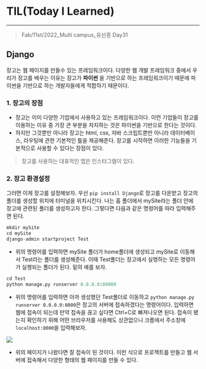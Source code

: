 # TIL(Today I Learned)

___

> Fab/11st/2022_Multi campus_유선종 Day31

## Django
장고는 웹 페이지를 만들수 있는 프레임워크이다. 다양한 웹 개발 프레임워크 중에서 우리가 장고를 배우는 이유는 장고가 __파이썬__ 을 기반으로 하는 프레임워크이기 때문에 파이썬을 기반으로 하는 개발자들에게 적합하기 때문이다.

### 1. 장고의 장점
- 장고는 이미 다양한 기업에서 사용하고 있는 프레임워크이다. 이런 기업들이 장고를 이용하는 이유 중 가장 큰 부분을 차지하는 것은 파이썬을 기반으로 한다는 것이다.
- 하지만 그것뿐만 아니라 장고는 html, css, 자바 스크립트뿐만 아니라 데이터베이스, 라우팅에 관한 기본적인 틀을 제공해준다. 장고를 시작하면 이러한 기능들을 기본적으로 사용할 수 있다는 장점이 있다.
> 장고를 사용하는 대표적인 앱은 인스타그램이 있다.

### 2. 장고 환경설정
그러면 이제 장고를 설정해보자. 우선 `pip install Django`로 장고를 다운받고 장고의 폴더를 생성할 위치에 터미널을 위치시킨다. 나는 홈 폴더에서 mySite라는 폴더 안에 장고에 관련된 폴더를 생성하고자 한다. 그렇다면 다음과 같은 명령어를 따라 입력해주면 된다.
```python
mkdir mySite
cd mySite
django-admin startproject Test
```
- 위의 명령어를 입력하면 mySite 폴더가 home폴더에 생성되고 mySite로 이동해서 Test라는 폴더를 생성해준다. 이때 Test폴더는 장고에서 실행하는 모든 명령어가 실행되는 폴더가 된다. 밑의 예를 보자.

```python
cd Test
python manage.py runserver 0.0.0.0:80000
```
- 위의 명령어를 입력하면 아까 생성했던 Test폴더로 이동하고 `python manage.py runserver 0.0.0.0:8000`은 장고의 서버에 접속하겠다는 명령어이다. 입력하면 웹에 접속이 되는데 만약 접속을 끊고 싶다면 Ctrl+C로 빠져나오면 된다. 접속이 됐는지 확인하기 위해 어떤 브라우저를 사용해도 상관없으니 크롬에서 주소창에 `localhost:8000`을 입력해보자.

<img src="https://user-images.githubusercontent.com/97590480/153601990-ff78e2be-c8da-4257-9f9c-f25855a2fd05.png">

- 위의 페이지가 나왔다면 잘 접속이 된 것이다. 이런 식으로 프로젝트를 만들고 웹 서버에 접속해서 다양한 형태의 웹 페이지를 만들 수 있다.

